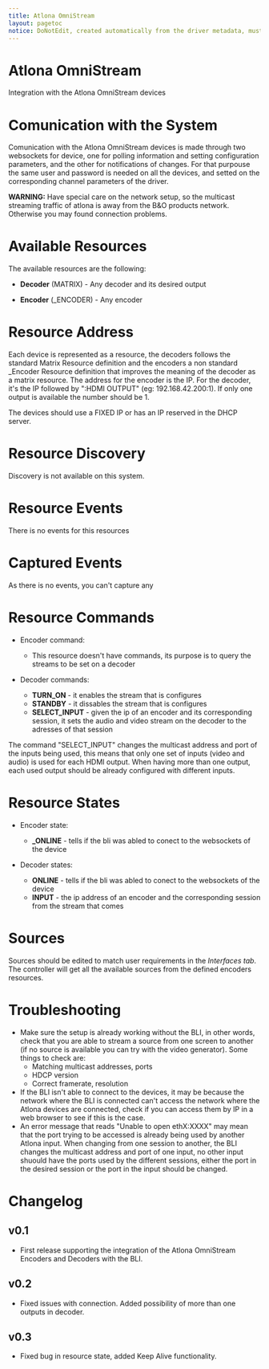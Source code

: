 ```yaml
---
title: Atlona OmniStream
layout: pagetoc
notice: DoNotEdit, created automatically from the driver metadata, must be updated on the driver itself
---
```

# Atlona OmniStream

Integration with the Atlona OmniStream devices

# Comunication with the System

Comunication with the Atlona OmniStream devices is made through two websockets for device, one for polling information and setting configuration parameters, and the other
for notifications of changes. For that purpouse the same user and password is needed on all the devices, and setted on the corresponding channel parameters of the driver.

**WARNING:** Have special care on the network setup, so the multicast streaming traffic of atlona is away from the B&O products network. Otherwise you may found connection
problems.

# Available Resources

The available resources are the following:

 - **Decoder** (MATRIX) - Any decoder and its desired output

 - **Encoder** (_ENCODER) - Any encoder

# Resource Address

Each device is represented as a resource, the decoders follows the standard Matrix Resource definition and the encoders a non standard _Encoder Resource 
definition that improves the meaning of the decoder as a matrix resource. The address for the encoder is the IP. For the decoder, it's the IP followed by ":HDMI OUTPUT" (eg: 192.168.42.200:1). If only one output is available the number should be 1.

The devices should use a FIXED IP or has an IP reserved in the DHCP server. 

# Resource Discovery

Discovery is not available on this system.

# Resource Events

There is no events for this resources

# Captured Events

As there is no events, you can't capture any

# Resource Commands

- Encoder command:
  - This resource doesn't have commands, its purpose is to query the streams to be set on a decoder

- Decoder commands:
  - **TURN_ON** - it enables the stream that is configures
  - **STANDBY** - it dissables the stream that is configures
  - **SELECT_INPUT** - given the ip of an encoder and its corresponding session, it sets the audio and video stream on the decoder to the adresses of that session 

The command "SELECT_INPUT" changes the multicast address and port of the inputs being used, this means that only one set of inputs (video and audio) is used for each HDMI output. 
When having more than one output, each used output should be already configured with different inputs.

# Resource States
  
- Encoder state:
  - **_ONLINE** - tells if the bli was abled to conect to the websockets of the device

- Decoder states:
  - **ONLINE** - tells if the bli was abled to conect to the websockets of the device
  - **INPUT** - the ip address of an encoder and the corresponding session from the stream that comes

# Sources

Sources should be edited to match user requirements in the *Interfaces tab*. The controller will get all the available sources from the defined encoders resources.

# Troubleshooting

- Make sure the setup is already working without the BLI, in other words, check that you are able to stream a source from one screen to another (if no source is available you can try with the video generator). 
  Some things to check are:
    - Matching multicast addresses, ports
    - HDCP version
    - Correct framerate, resolution
- If the BLI isn't able to connect to the devices, it may be because the network where the BLI is connected can't access the network where the Atlona devices are connected, check if you can access them by IP in a web browser to see if this is the case. 
- An error message that reads "Unable to open ethX:XXXX" may mean that the port trying to be accessed is already being used by another Atlona input. 
  When changing from one session to another, the BLI changes the multicast address and port of one input, no other input shuould have the ports used by the different sessions,
  either the port in the desired session or the port in the input should be changed. 


# Changelog

## v0.1 
 - First release supporting the integration of the Atlona OmniStream Encoders and Decoders with the BLI.
## v0.2
 - Fixed issues with connection. Added possibility of more than one outputs in decoder.
## v0.3
 - Fixed bug in resource state, added Keep Alive functionality.

